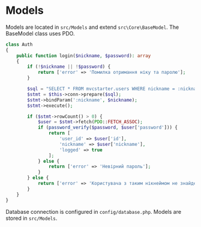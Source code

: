 # Models

Models are located in `src/Models` and extend `src\Core\BaseModel`.
The BaseModel class uses PDO.

```php
class Auth
{
    public function login($nickname, $password): array
    {
        if (!$nickname || !$password) {
            return ['error' => 'Помилка отримання ніку та паролю'];
        }

        $sql = "SELECT * FROM mvcstarter.users WHERE nickname = :nickname";
        $stmt = $this->conn->prepare($sql);
        $stmt->bindParam(':nickname', $nickname);
        $stmt->execute();

        if ($stmt->rowCount() > 0) {
            $user = $stmt->fetch(PDO::FETCH_ASSOC);
            if (password_verify($password, $user['password'])) {
                return [
                    'user_id' => $user['id'],
                    'nickname' => $user['nickname'],
                    'logged' => true
                ];
            } else {
                return ['error' => 'Невірний пароль'];
            }
        } else {
            return ['error' => 'Користувача з таким нікнеймом не знайдено'];
        }
    }
}
```

Database connection is configured in `config/database.php`. Models are stored in `src/Models`.
